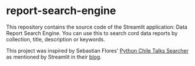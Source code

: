# report-search-engine
This repository contains the source code of the Streamlit application: Data Report Search Engine.
You can use this to search cord data reports by collection, title, description or keywords. 

This project was inspired by Sebastian Flores' [Python Chile Talks Searcher](https://pythonchile.streamlit.app/) as mentioned by Streamlit in their [blog](https://blog.streamlit.io/?/).
